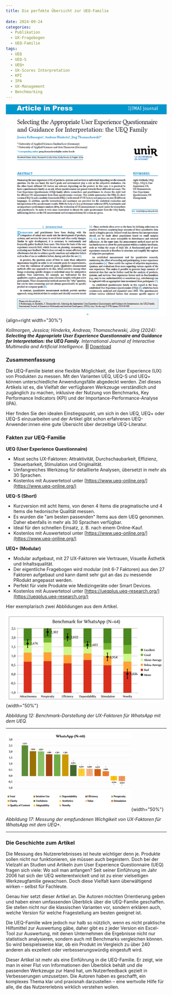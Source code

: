 ```yaml
---
title: Die perfekte Übersicht zur UEQ-Familie

date: 2024-09-24
categories:
  - Publikation
  - UX-Fragebogen
  - UEQ-Familie
tags:
  - UEQ
  - UEQ-S
  - UEQ+
  - UX-Scores Interpretation
  - KPI
  - IPA
  - UX-Management
  - Benchmarking
---
```


![Artikel Auswahl des geeigneten UX-Fragebogens aus der UEQ-Familie](assets/2024-article-UEQ-Family.png){align=right width="30%"}

*Kollmorgen, Jessica; Hinderks, Andreas; Thomaschewski, Jörg (2024): __Selecting the Appropriate User Experience Questionnaire and Guidance for Interpretation: the UEQ Family__. International Journal of Interactive Multimedia and Artificial Intelligence.* **||** [Download](https://www.ijimai.org/journal/sites/default/files/2024-08/ip2024_08_005.pdf)

### Zusammenfassung


Die UEQ-Familie bietet eine flexible Möglichkeit, die User Experience (UX) von Produkten zu messen. Mit den Varianten UEQ, UEQ-S und UEQ+ können unterschiedliche Anwendungsfälle abgedeckt werden. Ziel dieses Artikels ist es, die Vielfalt der verfügbaren Werkzeuge verständlich und zugänglich zu machen, inklusive der Nutzung von Benchmarks, Key Performance Indicators (KPI) und der Importance-Performance-Analyse (IPA).

Hier finden Sie den idealen Einstiegspunkt, um sich in den UEQ, UEQ+ oder UEQ-S einzuarbeiten und der Artikel gibt schon erfahrenen UEQ-Anwender:innen eine gute Übersicht über derzeitige UEQ-Literatur. 

<!-- more -->

### Fakten zur UEQ-Familie

**UEQ (User Experience Questionnaire)**

  - Misst sechs UX-Faktoren: Attraktivität, Durchschaubarkeit, Effizienz, Steuerbarkeit, Stimulation und Originalität.
  - Umfangreiches Werkzeug für detaillierte Analysen, übersetzt in mehr als 30 Sprachen.
  - Kostenlos mit Auswertetool unter [https://www.ueq-online.org/](https://www.ueq-online.org/)

**UEQ-S (Short)**

  - Kurzversion mit acht Items, von denen 4 Items die pragmatische und 4 Items die hedonische Qualität messen.
  - Es wurden die "am besten passenden" Items aus dem UEQ genommen. Daher ebenfalls in mehr als 30 Sprachen verfügbar.
  - Ideal für den schnellen Einsatz, z. B. nach einem Online-Kauf. 
  - Kostenlos mit Auswertetool unter [https://www.ueq-online.org/](https://www.ueq-online.org/) 

**UEQ+ (Modular)**

  - Modular aufgebaut, mit 27 UX-Faktoren wie Vertrauen, Visuelle Ästhetik und Inhaltsqualität.
  - Der eigentliche Fragebogen wird modular (mit 6-7 Faktoren) aus den 27 Faktoren aufgebaut und kann damit sehr gut an das zu messende PRodukt angepasst werden.
  - Perfekt für viele Produkte wie Medizingeräte oder Smart Devices. 
  - Kostenlos mit Auswertetool unter [https://ueqplus.ueq-research.org/](https://ueqplus.ueq-research.org/) 

Hier exemplarisch zwei Abblidungen aus dem Artikel.

![UEQ-Benchmark-Darstellung für WhatsApp](assets/2024-09-04-Fig12-Benchmark.png){width="50%"}

*Abbildung 12: Benchmark-Darstellung der UX-Faktoren für WhatsApp mit dem UEQ.*

---

![UEQ+-Improtance-Rating für WhatsApp](assets/2024-09-04-Fig17-Importance.png){width="50%"}

*Abbildung 17: Messung der empfundenen Wichgikeit von UX-Faktoren für WhatsApp mit dem UEQ+.*


---


### Die Geschichte zum Artikel
Die Messung des Nutzererlebnisses ist heute wichtiger denn je. Produkte sollen nicht nur funktionieren, sie müssen auch begeistern. Doch bei der Vielzahl an Studien und Artikeln zum User Experience Questionnaire (UEQ) fragen sich viele: Wo soll man anfangen? Seit seiner Einführung im Jahr 2006 hat sich der UEQ weiterentwickelt und ist zu einer vielseitigen Werkzeugfamilie gewachsen. Doch diese Vielfalt kann überwältigend wirken – selbst für Fachleute.

Genau hier setzt dieser Artikel an. Die Autoren möchten Orientierung geben und haben einen umfassenden Überblick über die UEQ-Familie geschaffen. Sie stellen nicht nur die klassischen Varianten vor, sondern erklären auch, welche Version für welche Fragestellung am besten geeignet ist.

Die UEQ-Familie wäre jedoch nur halb so nützlich, wenn es nicht praktische Hilfsmittel zur Auswertung gäbe, daher gibt es z jeder Version ein Excel-Tool zur Auswertung, mit denen Unternehmen die Ergebnisse nicht nur statistisch analysieren, sondern auch mit Benchmarks vergleichen können. So wird beispielsweise klar, ob ein Produkt im Vergleich zu über 240 anderen als exzellent oder verbesserungswürdig eingestuft wird.

Dieser Artikel ist mehr als eine Einführung in die UEQ-Familie. Er zeigt, wie man in einer Flut von Informationen den Überblick behält und die passenden Werkzeuge zur Hand hat, um Nutzerfeedback gezielt in Verbesserungen umzusetzen. Die Autoren haben es geschafft, ein komplexes Thema klar und praxisnah darzustellen – eine wertvolle Hilfe für alle, die das Nutzererlebnis wirklich verstehen wollen.
